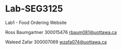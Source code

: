 # Lab-SEG3125

Lab1 - Food Ordering Website

Ross Baumgartner 300015476
rbaum081@uottawa.ca

Waleed Zafar 300007069 wzafa074@uottawa.ca
